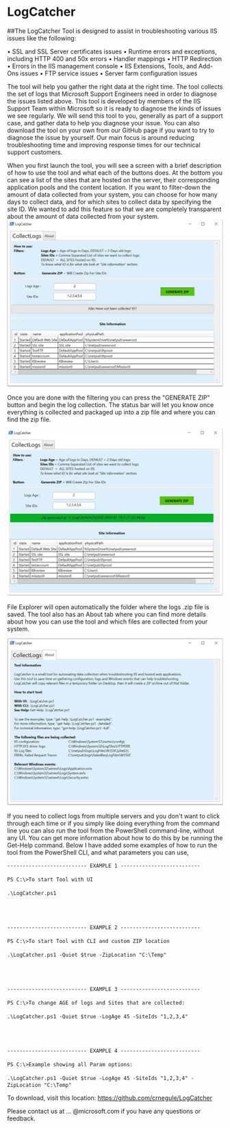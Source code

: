 # __LogCatcher__

##The LogCatcher Tool is designed to assist in troubleshooting various IIS issues like the following:
 
•	SSL and SSL Server certificates issues
•	Runtime errors and exceptions, including HTTP 400 and 50x errors
•	Handler mappings
•	HTTP Redirection
•	Errors in the IIS management console
•	IIS Extensions, Tools, and Add-Ons issues
•	FTP service issues
•	Server farm configuration issues
 
The tool will help you gather the right data at the right time.  The tool collects the set of logs that Microsoft Support Engineers need in order to diagnose the issues listed above. 
This tool is developed by members of the IIS Support Team within Microsoft so it is ready to diagnose the kinds of issues we see regularly. 
We will send this tool to you, generally as part of a support case, and gather data to help you diagnose your issue.  You can also download the tool on your own from our GitHub page if you want to try to diagnose the issue by yourself.
Our main focus is around reducing troubleshooting time and improving response times for our technical support customers. 
 
When you first launch the tool, you will see a screen with a brief description of how to use the tool and what each of the buttons does. At the bottom you can see a list of the sites that are hosted on the server, their corresponding application pools and the content location. 
If you want to filter-down the amount of data collected from your system, you can choose  for how many days to collect data, and for which sites to collect data by specifying the site ID. We wanted to add this feature so that we are completely transparent about  the amount of data collected from your system.
 ![Image of FirstScreen](/images/FirstScreen.jpg)
 
 
Once you are done with the filtering you can press the "GENERATE ZIP" button and begin the log collection.  The status bar will let you know once everything is collected and packaged up into a zip file and where you can find the zip file.
 
  ![Image of GeenGenerate](/images/GreenGenerateZip.jpg)
 
File Explorer will open automatically the folder where the logs .zip file is saved.
The tool also has an About tab where you can find more details about how you can use the tool and which files are collected from your system.
 
  ![Image of AboutTab](/images/ToolAbout.jpg)
 
If you need to collect logs from multiple servers and you don't want to click through each time or if you simply like doing everything from the command line you can also run the tool from the PowerShell command-line, without any UI. You can get more information about how to do this by be running the Get-Help command. Below I have added some examples of how to run the tool from the PowerShell CLI, and what parameters you can use, 
 
 
 
    -------------------------- EXAMPLE 1 --------------------------
 
    PS C:\>To start Tool with UI
 
    .\LogCatcher.ps1
 
 
 
 
    -------------------------- EXAMPLE 2 --------------------------
 
    PS C:\>To start Tool with CLI and custom ZIP location
 
    .\LogCatcher.ps1 -Quiet $true -ZipLocation "C:\Temp"
 
 
 
 
    -------------------------- EXAMPLE 3 --------------------------
 
    PS C:\>To change AGE of logs and Sites that are collected:
 
    .\LogCatcher.ps1 -Quiet $true -LogAge 45 -SiteIds "1,2,3,4"
 
 
 
 
    -------------------------- EXAMPLE 4 --------------------------
 
    PS C:\>Example showing all Param options:
 
    .\LogCatcher.ps1 -Quiet $true -LogAge 45 -SiteIds "1,2,3,4" -ZipLocation "C:\Temp"
 
 
To download, visit this location: https://github.com/crnegule/LogCatcher 
 
Please contact us at … @microsoft.com if you have any questions or feedback.
